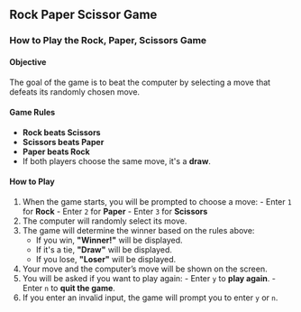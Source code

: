 ## Rock Paper Scissor Game
### How to Play the Rock, Paper, Scissors Game
#### Objective
The goal of the game is to beat the computer by selecting a move that defeats its randomly chosen move.
#### Game Rules

 -  **Rock beats Scissors**
 -  **Scissors beats Paper**
 -  **Paper beats Rock**
 -  If both players choose the same move, it's a **draw**.
#### How to Play
 1.   When the game starts, you will be prompted to choose a move:
    -   Enter `1` for **Rock**
    -   Enter `2` for **Paper**
    -   Enter `3` for **Scissors**
2.  The computer will randomly select its move.
3.  The game will determine the winner based on the rules above:
	-   If you win, **"Winner!"** will be displayed.
    -   If it's a tie, **"Draw"** will be displayed.
    -   If you lose, **"Loser"** will be displayed.
4.   Your move and the computer’s move will be shown on the screen.
5.   You will be asked if you want to play again:
    -   Enter `y` to **play again**.
    -   Enter `n` to **quit the game**.
6.   If you enter an invalid input, the game will prompt you to enter `y` or `n`.

